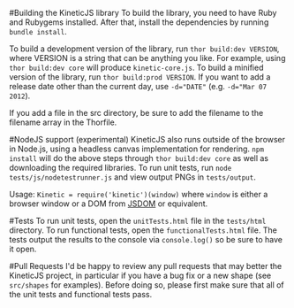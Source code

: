 #Building the KineticJS library
To build the library, you need to have Ruby and Rubygems installed. After that, install the dependencies by running `bundle install`.

To build a development version of the library, run `thor build:dev VERSION`, where VERSION is a string that can be anything you like. For example, using `thor build:dev core` will produce `kinetic-core.js`. To build a minified version of the library, run `thor build:prod VERSION`. If you want to add a release date other than the current day, use `-d="DATE"` (e.g. `-d="Mar 07 2012`).  

If you add a file in the src directory, be sure to add the filename to the filename array in the Thorfile.

#NodeJS support (experimental)
KineticJS also runs outside of the browser in Node.js, using a headless canvas implementation for rendering. `npm install` will do the above steps through `thor build:dev core` as well as downloading the required libraries. To run unit tests, run `node tests/js/nodetestrunner.js` and view output PNGs in `tests/output`. 

Usage: `Kinetic = require('kinetic')(window)` where `window` is either a browser window or a DOM from [JSDOM](https://github.com/tmpvar/jsdom) or equivalent.

#Tests
To run unit tests, open the `unitTests.html` file in the `tests/html` directory.  To run functional tests, open the `functionalTests.html` file.  The tests output the results to the console via `console.log()` so be sure to have it open.

#Pull Requests
I'd be happy to review any pull requests that may better the KineticJS project, in particular if you have a bug fix or a new shape (see `src/shapes` for examples).  Before doing so, please first make sure that all of the unit tests and functional tests pass.
